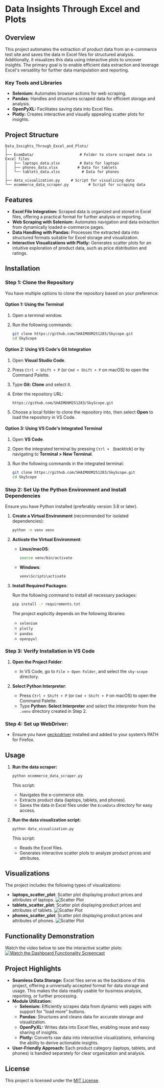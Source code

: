 # Data Insights Through Excel and Plots

## Overview
This project automates the extraction of product data from an e-commerce test site and saves the data in Excel files for structured analysis. Additionally, it visualizes this data using interactive plots to uncover insights. The primary goal is to enable efficient data extraction and leverage Excel's versatility for further data manipulation and reporting.

### Key Tools and Libraries
- **Selenium:** Automates browser actions for web scraping.
- **Pandas:** Handles and structures scraped data for efficient storage and analysis.
- **OpenPyXL:** Facilitates saving data into Excel files.
- **Plotly:** Creates interactive and visually appealing scatter plots for insights.

## Project Structure
```
Data_Insights_Through_Excel_and_Plots/
│
├── EcomData/                     # Folder to store scraped data in Excel files
│   ├── laptops_data.xlsx         # Data for laptops
│   ├── phones_data.xlsx         # Data for tablets
│   └── tablets_data.xlsx          # Data for phones
│
├── data_visualization.py     # Script for visualizing data
└── ecommerce_data_scraper.py         # Script for scraping data
```
## Features
- **Excel File Integration:** Scraped data is organized and stored in Excel files, offering a practical format for further analysis or reporting.
- **Web Scraping with Selenium:** Automates navigation and data extraction from dynamically loaded e-commerce pages.
- **Data Handling with Pandas:** Processes the extracted data into structured formats suitable for Excel storage and visualization.
- **Interactive Visualizations with Plotly:** Generates scatter plots for an intuitive exploration of product data, such as price distribution and ratings.

## Installation

### Step 1: Clone the Repository

You have multiple options to clone the repository based on your preference:

#### Option 1: Using the Terminal
1. Open a terminal window.
2. Run the following commands:

   ```bash
   git clone https://github.com/SHAIMOOM251283/Skycope.git
   cd SkyScope
   ```

#### Option 2: Using VS Code's Git Integration
1. Open **Visual Studio Code**.
2. Press `Ctrl + Shift + P` (or `Cmd + Shift + P` on macOS) to open the Command Palette.
3. Type **Git: Clone** and select it.
4. Enter the repository URL:

   ```
   https://github.com/SHAIMOOM251283/SkyScope.git
   ```

5. Choose a local folder to clone the repository into, then select **Open** to load the repository in VS Code.

#### Option 3: Using VS Code's Integrated Terminal
1. Open **VS Code**.
2. Open the integrated terminal by pressing `Ctrl + ` (backtick) or by navigating to **Terminal > New Terminal**.
3. Run the following commands in the integrated terminal:

   ```bash
   git clone https://github.com/SHAIMOOM251283/SkyScope.git
   cd SkyScope
   ```

### Step 2: Set Up the Python Environment and Install Dependencies

Ensure you have Python installed (preferably version 3.8 or later).

1. **Create a Virtual Environment** (recommended for isolated dependencies):
   
   ```bash
   python -m venv venv
   ```

2. **Activate the Virtual Environment**:
   - **Linux/macOS**:
     ```bash
     source venv/bin/activate
     ```
   - **Windows**:
     ```bash
     venv\Scripts\activate
     ```

3. **Install Required Packages**:

   Run the following command to install all necessary packages:

   ```bash
   pip install -r requirements.txt
   ```
   
   The project explicitly depends on the following libraries:
   - `selenium`
   - `plotly`
   - `pandas`
   - `openpyxl`

### Step 3: Verify Installation in VS Code

1. **Open the Project Folder**:
   - In VS Code, go to `File > Open Folder`, and select the `sky-scope` directory.

2. **Select Python Interpreter**:
   - Press `Ctrl + Shift + P` (or `Cmd + Shift + P` on macOS) to open the Command Palette.
   - Type **Python: Select Interpreter** and select the interpreter from the `.venv` directory created in Step 2.

### Step 4: Set up WebDriver:
   - Ensure you have [geckodriver](https://github.com/mozilla/geckodriver/releases) installed and added to your system’s PATH for Firefox. 

## Usage
1. **Run the data scraper:**
   ```bash
   python ecommerce_data_scraper.py
   ```
   This script:
   - Navigates the e-commerce site.
   - Extracts product data (laptops, tablets, and phones).
   - Saves the data in Excel files under the `EcomData` directory for easy access.

2. **Run the data visualization script:**
   ```bash
   python data_visualization.py
   ```
   This script:
   - Reads the Excel files.
   - Generates interactive scatter plots to analyze product prices and attributes.

## Visualizations
The project includes the following types of visualizations:
- **laptops_scatter_plot**: Scatter plot displaying product prices and attributes of laptops.
![Scatter Plot](https://github.com/SHAIMOOM251283/Data-Insights-Through-Excel-and-Plots/blob/main/ScatterPlot.png)
- **tablets_scatter_plot**: Scatter plot displaying product prices and attributes of tablets.
![Scatter Plot](https://github.com/SHAIMOOM251283/Data-Insights-Through-Excel-and-Plots/blob/main/ScatterPlot.png)
- **phones_scatter_plot**: Scatter plot displaying product prices and attributes of phones. 
![Scatter Plot](https://github.com/SHAIMOOM251283/Data-Insights-Through-Excel-and-Plots/blob/main/ScatterPlot.png)

## Functionality Demonstration
Watch the video below to see the interactive scatter plots:
[![Watch the Dashboard Functionality Screencast](https://img.shields.io/badge/Watch%20Video-Click%20Here-blue)](https://github.com/SHAIMOOM251283/Data-Insights-Through-Excel-and-Plots/blob/main/DashboardScreencast.mp4)

## Project Highlights
- **Seamless Data Storage:** Excel files serve as the backbone of this project, offering a universally accepted format for data storage and usage. This makes the data readily usable for business analysis, reporting, or further processing.
- **Module Utilization:**
  - **Selenium:** Efficiently scrapes data from dynamic web pages with support for "load more" buttons.
  - **Pandas:** Structures and cleans data for accurate storage and visualization.
  - **OpenPyXL:** Writes data into Excel files, enabling reuse and easy sharing of insights.
  - **Plotly:** Converts raw data into interactive visualizations, enhancing the ability to derive actionable insights.
- **User-Friendly Approach:** Each product category (laptops, tablets, and phones) is handled separately for clear organization and analysis.

## License
This project is licensed under the [MIT License](LICENSE).

